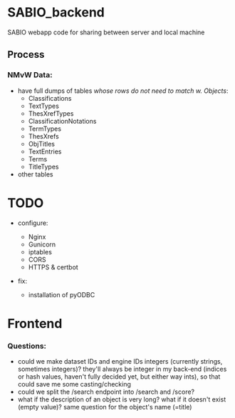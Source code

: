 # SABIO_backend
SABIO webapp code for sharing between server and local machine



## Process

### NMvW Data:

 - have full dumps of tables *whose rows do not need to match w. Objects*:
   - Classifications 
   - TextTypes 
   - ThesXrefTypes
   - ClassificationNotations
   - TermTypes 
   - ThesXrefs 
   - ObjTitles 
   - TextEntries 
   - Terms 
   - TitleTypes
 - other tables


# TODO 

 - configure:
   - Nginx
   - Gunicorn
   - iptables
   - CORS
   - HTTPS & certbot


 - fix:
   - installation of pyODBC 


# Frontend

### Questions: 

 - could we make dataset IDs and engine IDs integers (currently strings, sometimes integers)? 
   they'll always be integer in my back-end (indices or hash values, haven't fully decided yet, 
   but either way ints), so that could save me some casting/checking
 - could we split the /search endpoint into /search and /score?
 - what if the description of an object is very long? 
   what if it doesn't exist (empty value)? same question for the object's name (=title)


    
